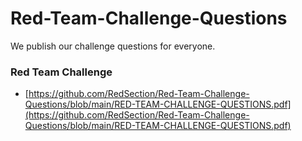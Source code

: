 # Red-Team-Challenge-Questions
We publish our challenge questions for everyone.

### Red Team Challenge

- [https://github.com/RedSection/Red-Team-Challenge-Questions/blob/main/RED-TEAM-CHALLENGE-QUESTIONS.pdf](https://github.com/RedSection/Red-Team-Challenge-Questions/blob/main/RED-TEAM-CHALLENGE-QUESTIONS.pdf)
